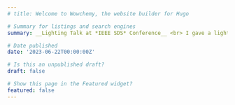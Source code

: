```yaml
---
# title: Welcome to Wowchemy, the website builder for Hugo

# Summary for listings and search engines
summary: __Lighting Talk at *IEEE SDS* Conference__ <br> I gave a lighting talk on my research, [Childhood Adversity’s Impact on Dynamic Mental Health During and Post Pregnancy](publication/conference-paper/causality/causality_paper.pdf), at _10th IEEE Swiss Conference on Data Science (SDS)_ Conference in Zürich!

# Date published
date: '2023-06-22T00:00:00Z'

# Is this an unpublished draft?
draft: false

# Show this page in the Featured widget?
featured: false
---
```

